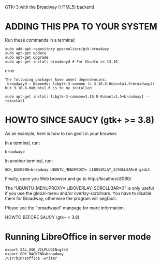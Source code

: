 GTK+3 with the Broadway (HTML5) backend

ADDING THIS PPA TO YOUR SYSTEM
==============================

Run these commands in a terminal:

```shell
sudo add-apt-repository ppa:malizor/gtk-broadway
sudo apt-get update
sudo apt-get upgrade
sudo apt-get install broadwayd # For Ubuntu >= 13.10
```

error
```output
The following packages have unmet dependencies:
 broadwayd : Depends: libgtk-3-common (= 3.10.8-0ubuntu1.5+broadway1) but 3.10.8-0ubuntu1.6 is to be installed
```

```shell
sudo apt-get install libgtk-3-common=3.10.8-0ubuntu1.5+broadway1 --reinstall
```

HOWTO SINCE SAUCY (gtk+ >= 3.8)
===============================

As an example, here is how to run gedit in your browser.

In a terminal, run:
```shell
broadwayd
```

In another terminal, run:
```shell
GDK_BACKEND=broadway UBUNTU_MENUPROXY= LIBOVERLAY_SCROLLBAR=0 gedit
```

Finally, open you Web browser and go to http://localhost:8080/

The "UBUNTU_MENUPROXY= LIBOVERLAY_SCROLLBAR=0" is only useful if you use the global-menu and/or overlay-scrollbars. You have to disable them for Broadway, otherwise the program will segfault.

Please see the "broadwayd" manpage for more information.

HOWTO BEFORE SAUCY (gtk+ < 3.8)

Running LibreOffice in server mode
==================================
```shell
export SAL_USE_VCLPLUGIN=gtk3
export GDK_BACKEND=broadway
/usr/bin/soffice -writer
```
